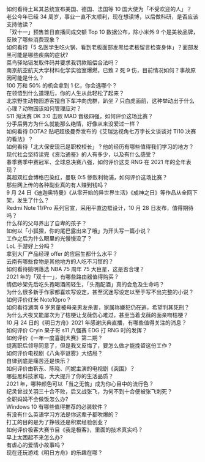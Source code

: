 如何看待土耳其总统宣布美国、德国、法国等 10 国大使为「不受欢迎的人」？  
老公今年已经 34 周岁，事业一直不太顺利，现在想读博，以后做科研，是否应该支持他读？  
「双十一」预售首日直播间成交额 Top 10 数据公布，除小米外 9 个是美妆品牌，反映了哪些消费现象？  
如何看待「5 名医学生吃火锅，看到老板面部发黑给老板留言检查身体」？面部发黑可能是哪些疾病的症状?  
菜鸟驿站错发取件码并要求我罚款赔偿合法吗？  
南京航空航天大学材料化学实验室爆燃，已致 2 死 9 伤，目前情况如何？事故原因可能是什么？  
100 万和 50% 的机会拿到 1 亿，你会选哪个？  
在领悟到什么道理后，你的人生从此轻松了起来？  
北京野生动物园游客擅自下车冲向虎群，趴坐 7 只白虎面前，这种举动出于什么心理？动物园该如何管理应对？  
S11 淘汰赛 DK 3:0 击败 MAD 晋级四强，如何评价这场比赛？  
分手后男方为什么就能那么绝情，好像从来没爱过一样？  
如何看待 DOTA2 贴吧超级曼乔发布的《艾瑞达视角七万字长文谈谈对 TI10 决赛的看法》？  
如何看待「北大保安现已是职校校长」？他的经历有哪些值得我们学习的地方？  
现代社会坚持读完《资治通鉴》的人有多少，以及有什么感受？  
春季赛季中赛冠军、全球总决赛八强，如何评价这支 RNG 在 2021 年的全年表现？  
英超双红会博格巴染红，曼联 0:5 惨败利物浦，如何评价这场比赛？  
那些网上传的各种副业真的有人赚到钱吗？  
9 月 24 日《迪迦奥特曼》《从零开始的异世界生活》《成神之日》等作品从全网下架，发生了什么？  
Redmi Note 11/Pro 系列官宣，采用平直边框设计，10 月 28 日发布，值得期待吗？  
什么样的父母养出了自卑的孩子？  
如何以「小狐狸，你的尾巴露出来了哦」为开头写一篇小说？  
工作之后为什么眼里的光慢慢没了？  
LoL 手游好上分吗？  
拿到大厂产品经理 offer 的应届生都什么水平？  
云南有哪些食物是其他地方的人吃不习惯的？  
如何看待姚明落选 NBA 75 周年 75 大巨星，这是否合理？  
2021 年的「双十一」，有哪些路由器值得购买？  
情侣吵架先后吃头孢喝酒闹轻生，「头孢配酒」真的会危及生命吗？  
为什么很多新手作家都喜欢写设定，甚至沉迷写设定以至于写不出完整的小说？  
如何评价红米 Note10pro？  
如何看待湖南 6 岁男童被母亲男友杀害，家属称嫌犯仍在逃，希望判其死刑？  
为什么犬夜叉能屡次为了桔梗让戈薇伤心难过，甚至当着戈薇的面亲吻桔梗？  
10 月 24 日的《明日方舟》2021 年感谢庆典直播，有哪些值得关注的消息？  
如何评价 Cryin 果子哥 s11 八强赛 EDG 打 RNG 时的发挥？  
如何评价《一年一度喜剧大赛》第二期？  
提离职后领导同意了，但是我又反悔了，要怎么做才能挽留这份工作？  
如何评价电视剧《八角亭谜雾》大结局？  
自律到底是痛苦还是快乐？  
如何评价由靳东、陈晓、闫妮主演的电视剧《突围》？  
哪些黑科技家电，大大提升了你的生活品质？  
2021 年，哪种颜色可以「当之无愧」成为你心目中的流行色？  
纪灵曾战关羽三十合不败，后又战张飞，为何不到十合便被张飞刺死？  
全职妈妈不会做饭怎么办?  
Windows 10 有哪些值得推荐的必装软件？  
有没有什么英语学习方法是你这辈子都吹爆的？  
打工的目的是为了挣钱还是积累经验创业？  
如何评价极客大赛节目《我是极客》，里面的技术真实吗？  
早上太困起不来怎么办?  
有虐心的爱情小故事吗？  
现在还玩游戏《明日方舟》的乐趣在哪？  
